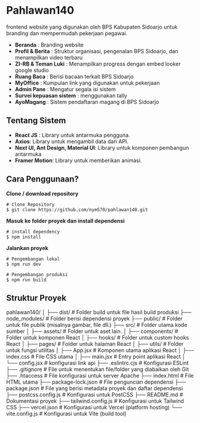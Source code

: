 # Pahlawan140

frontend website yang digunakan oleh BPS Kabupaten Sidoarjo untuk branding dan mempermudah pekerjaan pegawai.
- **Beranda** : Branding website
- **Profil & Berita** : Struktur organisasi, pengenalan BPS Sidoarjo, dan menampilkan video terbaru
- **ZI-RB & Teman Luki** : Menampilkan progress dengan embed looker google studio
- **Ruang Baca** : Berisi bacaan terkait BPS Sidoarjo
- **MyOffice** : Kumpulan link yang digunakan untuk pekerjaan
- **Admin Pane** : Mengatur segala isi sistem
- **Survei kepuasan sistem** : menggunakan tally
- **AyoMagang** : Sistem pendaftaran magang di BPS Sidoarjo
  
## Tentang Sistem

- **React JS** : Library untuk antarmuka pengguna.
- **Axios**: Library untuk mengambil data dari API.
- **Next UI, Ant Design, Material UI**: Library untuk komponen pembangun antarmuka
- **Framer Motion**: Library untuk memberikan animasi.

## Cara Penggunaan?

**Clone / download repository**

```shell
# Clone Repository
$ git clone https://github.com/nym570/pahlawan140.git
```

**Masuk ke folder proyek dan install dependensi**

```shell
# install dependency
$ npm install
```

**Jalankan proyek**

```shell
# Pengembangan lokal
$ npm run dev
```
```shell
# Pengembangan produksi
$ npm run build
```

## Struktur Proyek
pahlawan140/
│
├── dist/                 # Folder build untuk file hasil build produksi
├── node_modules/         # Folder berisi dependensi proyek
├── public/               # Folder untuk file publik (misalnya gambar, file dll.)
├── src/                  # Folder utama kode sumber
│   ├── assets/           # Folder untuk aset lain.
│   ├── components/       # Folder untuk komponen React
│   ├── hooks/            # Folder untuk custom hooks React
│   ├── pages/            # Folder untuk halaman React
│   ├── utils/            # Folder untuk fungsi utilitas
│   ├── App.jsx           # Komponen utama aplikasi React
│   ├── index.css         # File CSS utama
│   ├── main.jsx          # Entry point aplikasi React
│   └── config.jsx        # konfigurasi link api
├── .eslintrc.cjs         # Konfigurasi ESLint
├── .gitignore            # File untuk menentukan file/folder yang diabaikan oleh Git
├── .htaccess             # File konfigurasi untuk server Apache
├── index.html            # File HTML utama
├── package-lock.json     # File penguncian dependensi
├── package.json          # File yang berisi metadata proyek dan daftar dependensi
├── postcss.config.js     # Konfigurasi untuk PostCSS
├── README.md             # Dokumentasi proyek
├── tailwind.config.js    # Konfigurasi untuk Tailwind CSS
├── vercel.json           # Konfigurasi untuk Vercel (platform hosting)
└── vite.config.js        # Konfigurasi untuk Vite (build tool)
